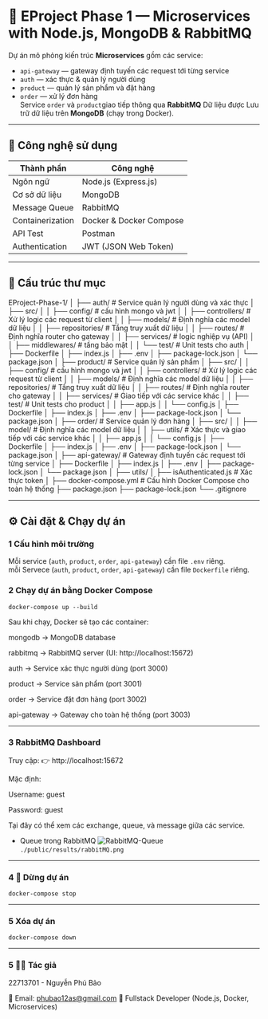 # 🧩 EProject Phase 1 — Microservices with Node.js, MongoDB & RabbitMQ

Dự án mô phỏng kiến trúc **Microservices** gồm các service:  
- `api-gateway` — gateway định tuyến các request tới từng service
- `auth` — xác thực & quản lý người dùng  
- `product` — quản lý sản phẩm và đặt hàng  
- `order` — xử lý đơn hàng  
Service `order` và `product`giao tiếp thông qua **RabbitMQ** 
Dữ liệu được Lưu trữ dữ liệu trên **MongoDB** (chạy trong Docker).

---

## 🚀 Công nghệ sử dụng

| Thành phần | Công nghệ |
|-------------|------------|
| Ngôn ngữ | Node.js (Express.js) |
| Cơ sở dữ liệu | MongoDB |
| Message Queue | RabbitMQ |
| Containerization | Docker & Docker Compose |
| API Test | Postman |
| Authentication | JWT (JSON Web Token) |

---

## 🧱 Cấu trúc thư mục

EProject-Phase-1/
│
├── auth/ # Service quản lý người dùng và xác thực
│ ├── src/
│ │ ├── config/ # cấu hình mongo và jwt
│ │ ├── controllers/ # Xử lý logic các request từ client
│ │ ├── models/ # Định nghĩa các model dữ liệu
│ │ ├── repositories/ # Tầng truy xuất dữ liệu
│ │ ├── routes/ # Định nghĩa router cho gateway
│ │ ├── services/ # logic nghiệp vụ (API)
│ │ ├── middlewares/ # tầng bảo mật
│ │ └── test/ # Unit tests cho auth
│ ├── Dockerfile
│ ├── index.js
│ ├── .env
│ ├── package-lock.json
│ └── package.json
│
├── product/ # Service quản lý sản phẩm
│ ├── src/
│ │ ├── config/ # cấu hình mongo và jwt
│ │ ├── controllers/ # Xử lý logic các request từ client
│ │ ├── models/ # Định nghĩa các model dữ liệu
│ │ ├── repositories/ # Tầng truy xuất dữ liệu
│ │ ├── routes/ # Định nghĩa router cho gateway
│ │ ├── services/ # Giao tiếp với các service khác 
│ │ ├── test/ # Unit tests cho product
│ │ ├── app.js
│ │ └── config.js
│ ├── Dockerfile
│ ├── index.js
│ ├── .env
│ ├── package-lock.json
│ └── package.json
│
├── order/ # Service quản lý đơn hàng
│ ├── src/
│ │ ├── model/ # Định nghĩa các model dữ liệu 
│ │ ├── utils/ # Xác thực và giao tiếp với các service khác
│ │ ├── app.js
│ │ └── config.js
│ ├── Dockerfile
│ ├── index.js
│ ├── .env
│ ├── package-lock.json
│ └── package.json
│
├── api-gateway/ # Gateway định tuyến các request tới từng service
│ ├── Dockerfile
│ ├── index.js
│ ├── .env
│ ├── package-lock.json
│ └── package.json
│
├── utils/ 
│ ├── isAuthenticated.js # Xác thực token
│
├── docker-compose.yml # Cấu hình Docker Compose cho toàn hệ thống
├── package.json
├── package-lock.json
└── .gitignore


---

## ⚙️ Cài đặt & Chạy dự án

### 1️ Cấu hình môi trường

Mỗi service (`auth`, `product`, `order`, `api-gateway`) cần file `.env` riêng.  
mỗi Servece (`auth`, `product`, `order`, `api-gateway`) cần file `Dockerfile` riêng.

### 2️ Chạy dự án bằng Docker Compose

`docker-compose up --build`

Sau khi chạy, Docker sẽ tạo các container:

mongodb → MongoDB database

rabbitmq → RabbitMQ server (UI: http://localhost:15672)

auth → Service xác thực người dùng (port 3000)

product → Service sản phẩm (port 3001)

order → Service đặt đơn hàng (port 3002)

api-gateway → Gateway cho toàn hệ thống (port 3003)


---

### 3 RabbitMQ Dashboard

Truy cập:
👉 http://localhost:15672

Mặc định:

Username: guest

Password: guest

Tại đây có thể xem các exchange, queue, và message giữa các service.
- Queue trong RabbitMQ 
  ![RabbitMQ-Queue](./public/results/rabbitMQ.png)  
  `./public/results/rabbitMQ.png`

---

### 4 🧹 Dừng dự án

`docker-compose stop`

---

### 5 Xóa dự án

`docker-compose down`

---

### 5 👨‍💻 Tác giả

22713701 - Nguyễn Phú Bảo

📧 Email: phubao12as@gmail.com
💼 Fullstack Developer (Node.js, Docker, Microservices)